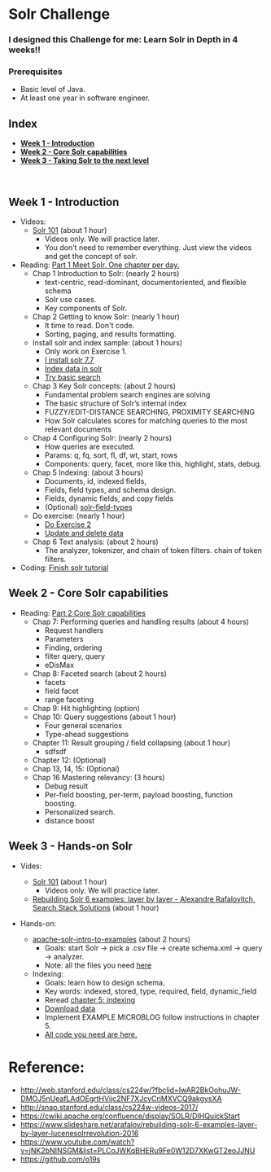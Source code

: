 # Solr Challenge

### I designed this Challenge for me: Learn Solr in Depth in 4 weeks!!

### Prerequisites
* Basic level of Java.
* At least one year in software engineer.

## Index
 - **[Week 1 - Introduction](https://github.com/quangvu0702/Solr_challenge/new/master?readme=1#week-1---introduction)**
 - **[Week 2 - Core Solr capabilities](https://github.com/quangvu0702/Solr_Challenge/blob/master/README.md#week-2---core-solr-capabilities)**
 - **[Week 3 - Taking Solr to the next level](https://github.com/quangvu0702/Solr_Challenge/blob/master/README.md#week-3---taking-solr-to-the-next-level)**
<br>

## Week 1 - Introduction
- Videos:
  * [Solr 101](https://cognitiveclass.ai/courses/introduction-to-solr) (about 1 hour)
     - Videos only. We will practice later.
     - You don't need to remember everything. Just view the videos and get the concept of solr.
- Reading: [Part 1 Meet Solr. One chapter per day.](https://livebook.manning.com/book/solr-in-action/about-this-book/)
  * Chap 1 Introduction to Solr: (nearly 2 hours)
    - text-centric, read-dominant, documentoriented, and flexible schema
    - Solr use cases.
    - Key components of Solr.
  * Chap 2 Getting to know Solr: (nearly 1 hour)
    - It time to read. Don't code.
    - Sorting, paging, and results formatting.
  * Install solr and index sample: (about 1 hours)
    - Only work on Exercise 1.
    - [I install solr 7.7](http://lucene.apache.org/solr/guide/7_7/solr-tutorial.html#solr-tutorial)
    - [Index data in solr](http://lucene.apache.org/solr/guide/7_7/solr-tutorial.html#index-the-techproducts-data)
    - [Try basic search](http://lucene.apache.org/solr/guide/7_7/solr-tutorial.html#tutorial-searching)
  * Chap 3 Key Solr concepts: (about 2 hours)
    - Fundamental problem search engines are solving 
    - The basic structure of Solr’s internal index
    - FUZZY/EDIT-DISTANCE SEARCHING, PROXIMITY SEARCHING
    - How Solr calculates scores for matching queries to the most relevant documents
  * Chap 4 Configuring Solr: (nearly 2 hours)
    - How queries are executed.
    - Params: q, fq, sort, fl, df, wt, start, rows
    - Components: query, facet, more like this, highlight, stats, debug.
  * Chap 5 Indexing: (about 3 hours)
    - Documents, id, indexed fields, 
    - Fields, field types, and schema design.
    - Fields, dynamic fields, and copy fields
    - (Optional) [solr-field-types](http://lucene.apache.org/solr/guide/7_7/solr-field-types.html)
  * Do exercise: (nearly 1 hour)
    - [Do Exercise 2](http://lucene.apache.org/solr/guide/7_7/solr-tutorial.html#exercise-2)
    - [Update and delete data](http://lucene.apache.org/solr/guide/7_7/solr-tutorial.html#exercise-3)
  * Chap 6 Text analysis: (about 2 hours)
    - The analyzer, tokenizer, and chain of token filters.
chain of token filters.
- Coding: [Finish solr tutorial](http://lucene.apache.org/solr/guide/7_7/solr-tutorial.html#solr-tutorial)

## Week 2 - Core Solr capabilities

- Reading: [Part 2 Core Solr capabilities](https://livebook.manning.com/book/solr-in-action/about-this-book/)
  * Chap 7: Performing queries and handling results (about 4 hours)
    - Request handlers
    - Parameters
    - Finding, ordering
    - filter query, query
    - eDisMax
  * Chap 8: Faceted search (about 2 hours)
    - facets
    - field facet
    - range faceting
  * Chap 9: Hit highlighting (option)
  * Chap 10: Query suggestions (about 1 hour)
    - Four general scenarios
    - Type-ahead suggestions
  * Chapter 11: Result grouping / field collapsing (about 1 hour)
    - sdfsdf
  * Chapter 12: (Optional)
  * Chap 13, 14, 15: (Optional)
  * Chap 16 Mastering relevancy: (3 hours)
    - Debug result
    - Per-field boosting, per-term, payload boosting, function boosting.
    - Personalized search.
    - distance boost
  
## Week 3 - Hands-on Solr
 - Vides:
   - [Solr 101](https://cognitiveclass.ai/courses/introduction-to-solr) (about 1 hour)
     - Videos only. We will practice later.
   - [Rebuilding Solr 6 examples: layer by layer - Alexandre Rafalovitch, Search Stack Solutions](https://www.youtube.com/watch?v=lc6krl8iC9o) (about 1 hour)
   
 - Hands-on:
   - [apache-solr-intro-to-examples](https://dmidma.wordpress.com/2017/03/31/apache-solr-intro-to-examples/) (about 2 hours)
     - Goals: start Solr -> pick a .csv file -> create schema.xml -> query -> analyzer.
     - Note: all the files you need [here](https://github.com/quangvu0702/Solr-Challenge/tree/master/collection1)
   - Indexing:
     - Goals: learn how to design schema.
     - Key words: indexed, stored, type, required, field, dynamic_field
     - Reread [chapter 5: indexing](https://livebook.manning.com/book/solr-in-action/chapter-5)
     - [Download data](https://www.manning.com/downloads/683)
     - Implement EXAMPLE MICROBLOG follow instructions in chapter 5.
     - [All code you need are here.]()
# Reference:

- http://web.stanford.edu/class/cs224w/?fbclid=IwAR2BkOohuJW-DMOJ5nUeafLAdOEgrtHVijc2NF7XJcyCrjMXVCQ9akgysXA
- http://snap.stanford.edu/class/cs224w-videos-2017/
- https://cwiki.apache.org/confluence/display/SOLR/DIHQuickStart
- https://www.slideshare.net/arafalov/rebuilding-solr-6-examples-layer-by-layer-lucenesolrrevolution-2016
- https://www.youtube.com/watch?v=jNK2bNINSGM&list=PLCoJWKqBHERu9Fe0W12D7XKwGT2eoJJNU
- https://github.com/o19s
